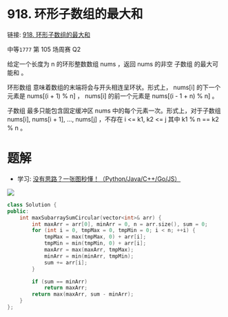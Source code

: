 # 918. 环形子数组的最大和
链接: [918. 环形子数组的最大和](https://leetcode.cn/problems/maximum-sum-circular-subarray/)

中等`1777` 第 105 场周赛 Q2

给定一个长度为 n 的环形整数数组 nums ，返回 nums 的非空 子数组 的最大可能和 。

环形数组 意味着数组的末端将会与开头相连呈环状。形式上， nums[i] 的下一个元素是 nums[(i + 1) % n] ， nums[i] 的前一个元素是 nums[(i - 1 + n) % n] 。

子数组 最多只能包含固定缓冲区 nums 中的每个元素一次。形式上，对于子数组 nums[i], nums[i + 1], ..., nums[j] ，不存在 i <= k1, k2 <= j 其中 k1 % n == k2 % n 。

# 题解
- 学习: [没有思路？一张图秒懂！（Python/Java/C++/Go/JS）](https://leetcode.cn/problems/maximum-sum-circular-subarray/solutions/2351107/mei-you-si-lu-yi-zhang-tu-miao-dong-pyth-ilqh)

<img src="https://pic.leetcode.cn/1689750394-drKSAI-lc918-c.png">

```C++
class Solution {
public:
    int maxSubarraySumCircular(vector<int>& arr) {
        int maxArr = arr[0], minArr = 0, n = arr.size(), sum = 0;
        for (int i = 0, tmpMax = 0, tmpMin = 0; i < n; ++i) {
            tmpMax = max(tmpMax, 0) + arr[i];
            tmpMin = min(tmpMin, 0) + arr[i];
            maxArr = max(maxArr, tmpMax);
            minArr = min(minArr, tmpMin);
            sum += arr[i];
        }

        if (sum == minArr)
            return maxArr;
        return max(maxArr, sum - minArr);
    }
};
```
